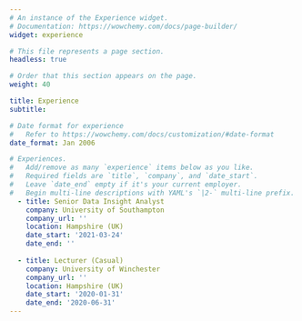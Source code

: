 ```yaml
---
# An instance of the Experience widget.
# Documentation: https://wowchemy.com/docs/page-builder/
widget: experience

# This file represents a page section.
headless: true

# Order that this section appears on the page.
weight: 40

title: Experience
subtitle:

# Date format for experience
#   Refer to https://wowchemy.com/docs/customization/#date-format
date_format: Jan 2006

# Experiences.
#   Add/remove as many `experience` items below as you like.
#   Required fields are `title`, `company`, and `date_start`.
#   Leave `date_end` empty if it's your current employer.
#   Begin multi-line descriptions with YAML's `|2-` multi-line prefix.
  - title: Senior Data Insight Analyst
    company: University of Southampton
    company_url: ''
    location: Hampshire (UK)
    date_start: '2021-03-24'
    date_end: ''
  
  - title: Lecturer (Casual)
    company: University of Winchester
    company_url: ''
    location: Hampshire (UK)
    date_start: '2020-01-31'
    date_end: '2020-06-31'
---
```

